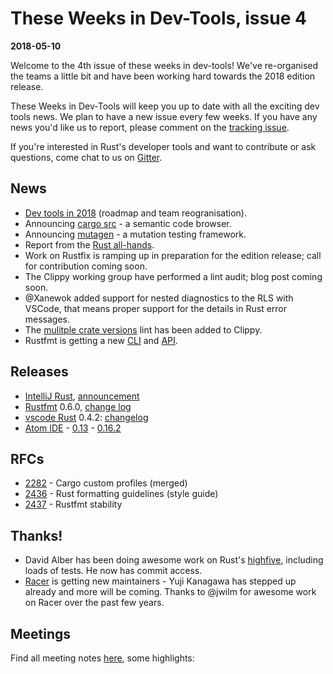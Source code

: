 # These Weeks in Dev-Tools, issue 4

**2018-05-10**

Welcome to the 4th issue of these weeks in dev-tools! We've re-organised the
teams a little bit and have been working hard towards the 2018 edition release.

These Weeks in Dev-Tools will keep you up to date with all the exciting dev
tools news. We plan to have a new issue every few weeks. If you have any news
you'd like us to report, please comment on the [tracking issue](https://github.com/nrc/dev-tools-team/issues/35).

If you're interested in Rust's developer tools and want to contribute or ask
questions, come chat to us on [Gitter](https://gitter.im/rust-lang/dev-tools).


## News

* [Dev tools in 2018](https://ncameron.org/blog/dev-tools-in-2018/) (roadmap and team reogranisation).
* Announcing [cargo src](https://ncameron.org/blog/announcing-cargo-src-beta/) - a semantic code browser.
* Announcing [mutagen](https://github.com/llogiq/mutagen) - a mutation testing framework.
* Report from the [Rust all-hands](https://ncameron.org/blog/rust-all-hands-dev-tools-stuff/).
* Work on Rustfix is ramping up in preparation for the edition release; call for contribution coming soon.
* The Clippy working group have performed a lint audit; blog post coming soon.
* @Xanewok added support for nested diagnostics to the RLS with VSCode, that means proper support for the details in Rust error messages.
* The [mulitple crate versions](https://rust-lang-nursery.github.io/rust-clippy/master/index.html#multiple_crate_versions) lint has been added to Clippy.
* Rustfmt is getting a new [CLI](https://github.com/rust-lang-nursery/rustfmt/issues/1976#issuecomment-387963320) and [API](https://github.com/rust-lang-nursery/rustfmt/issues/2639).

## Releases

* [IntelliJ Rust](https://github.com/intellij-rust/intellij-rust), [announcement](https://intellij-rust.github.io/2018/05/03/changelog-73.html)
* [Rustfmt](https://crates.io/crates/rustfmt-nightly) 0.6.0, [change log](https://github.com/rust-lang-nursery/rustfmt/blob/master/CHANGELOG.md)
* [vscode Rust](https://marketplace.visualstudio.com/items?itemName=rust-lang.rust) 0.4.2: [changelog](https://github.com/rust-lang-nursery/rls-vscode/blob/master/CHANGELOG.md)
* [Atom IDE](https://github.com/mehcode/atom-ide-rust#install) - [0.13](https://github.com/mehcode/atom-ide-rust/releases/tag/v0.13.0) - [0.16.2](https://github.com/mehcode/atom-ide-rust/releases/tag/v0.16.2)


## RFCs

* [2282](https://github.com/rust-lang/rfcs/pull/2282) - Cargo custom profiles (merged)
* [2436](https://github.com/rust-lang/rfcs/pull/2436) - Rust formatting guidelines (style guide)
* [2437](https://github.com/rust-lang/rfcs/pull/2437) - Rustfmt stability


## Thanks!

* David Alber has been doing awesome work on Rust's [highfive](https://travis-ci.org/rust-lang-nursery/highfive), including loads of tests. He now has commit access.
* [Racer](https://github.com/racer-rust/racer) is getting new maintainers - Yuji Kanagawa has stepped up already and more will be coming. Thanks to @jwilm for awesome work on Racer over the past few years.

## Meetings

Find all meeting notes [here](https://github.com/nrc/dev-tools-team/tree/master/minutes), some highlights:
